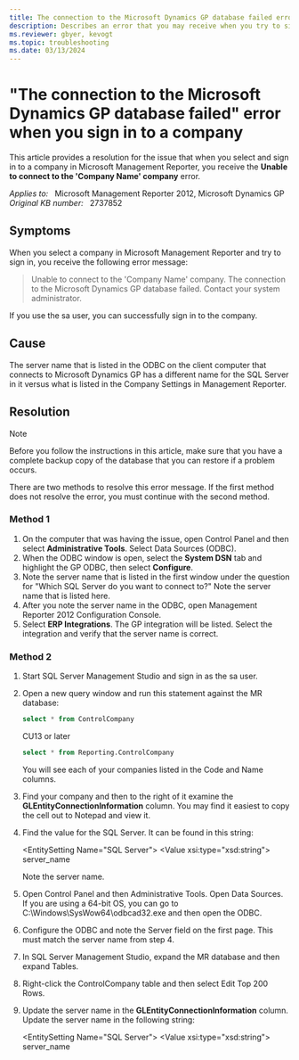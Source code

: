 ```yaml
---
title: The connection to the Microsoft Dynamics GP database failed error when signing in to a company
description: Describes an error that you may receive when you try to sign in to your company in Microsoft Management Reporter. Provides a resolution.
ms.reviewer: gbyer, kevogt
ms.topic: troubleshooting
ms.date: 03/13/2024
---
```

# "The connection to the Microsoft Dynamics GP database failed" error when you sign in to a company

This article provides a resolution for the issue that when you select and sign in to a company in Microsoft Management Reporter, you receive the **Unable to connect to the 'Company Name' company** error.

_Applies to:_ &nbsp; Microsoft Management Reporter 2012, Microsoft Dynamics GP  
_Original KB number:_ &nbsp; 2737852

## Symptoms

When you select a company in Microsoft Management Reporter and try to sign in, you receive the following error message:

> Unable to connect to the 'Company Name' company. The connection to the Microsoft Dynamics GP database failed. Contact your system administrator.

If you use the sa user, you can successfully sign in to the company.

## Cause

The server name that is listed in the ODBC on the client computer that connects to Microsoft Dynamics GP has a different name for the SQL Server in it versus what is listed in the Company Settings in Management Reporter.

## Resolution

> [!NOTE]
> Before you follow the instructions in this article, make sure that you have a complete backup copy of the database that you can restore if a problem occurs.

There are two methods to resolve this error message. If the first method does not resolve the error, you must continue with the second method.

### Method 1

1. On the computer that was having the issue, open Control Panel and then select **Administrative Tools**. Select Data Sources (ODBC).
2. When the ODBC window is open, select the **System DSN** tab and highlight the GP ODBC, then select **Configure**.
3. Note the server name that is listed in the first window under the question for "Which SQL Server do you want to connect to?" Note the server name that is listed here.
4. After you note the server name in the ODBC, open Management Reporter 2012 Configuration Console.
5. Select **ERP Integrations**. The GP integration will be listed. Select the integration and verify that the server name is correct.

### Method 2

1. Start SQL Server Management Studio and sign in as the sa user.
2. Open a new query window and run this statement against the MR database:

    ```sql
    select * from ControlCompany
    ```

    CU13 or later

    ```sql
    select * from Reporting.ControlCompany
    ```

   You will see each of your companies listed in the Code and Name columns.

3. Find your company and then to the right of it examine the **GLEntityConnectionInformation** column. You may find it easiest to copy the cell out to Notepad and view it.
4. Find the value for the SQL Server. It can be found in this string:

   \<EntitySetting Name="SQL Server"> \<Value xsi:type="xsd:string"> server_name </Value>

   Note the server name.
5. Open Control Panel and then Administrative Tools. Open Data Sources. If you are using a 64-bit OS, you can go to C:\Windows\SysWow64\odbcad32.exe and then open the ODBC.
6. Configure the ODBC and note the Server field on the first page. This must match the server name from step 4.
7. In SQL Server Management Studio, expand the MR database and then expand Tables.
8. Right-click the ControlCompany table and then select Edit Top 200 Rows.
9. Update the server name in the **GLEntityConnectionInformation** column. Update the server name in the following string:

   \<EntitySetting Name="SQL Server"> \<Value xsi:type="xsd:string"> server_name </Value> </EntitySetting>
